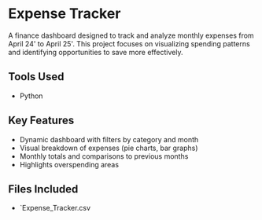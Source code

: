 # Expense Tracker 

A finance dashboard designed to track and analyze monthly expenses from April 24' to April 25'. This project focuses on visualizing spending patterns and identifying opportunities to save more effectively.

## Tools Used
- Python

## Key Features
- Dynamic dashboard with filters by category and month
- Visual breakdown of expenses (pie charts, bar graphs)
- Monthly totals and comparisons to previous months
- Highlights overspending areas

## Files Included
- `Expense_Tracker.csv
